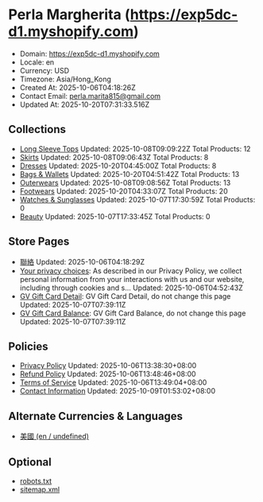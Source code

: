 # Perla Margherita (https://exp5dc-d1.myshopify.com)

- Domain: https://exp5dc-d1.myshopify.com
- Locale: en
- Currency: USD
- Timezone: Asia/Hong_Kong
- Created At: 2025-10-06T04:18:26Z
- Contact Email: perla.marita815@gmail.com
- Updated At: 2025-10-20T07:31:33.516Z

## Collections

- [Long Sleeve Tops](https://exp5dc-d1.myshopify.com/collections/apparels)
  Updated: 2025-10-08T09:09:22Z
  Total Products: 12
- [Skirts](https://exp5dc-d1.myshopify.com/collections/skirts)
  Updated: 2025-10-08T09:06:43Z
  Total Products: 8
- [Dresses](https://exp5dc-d1.myshopify.com/collections/dresses)
  Updated: 2025-10-20T04:45:00Z
  Total Products: 8
- [Bags & Wallets](https://exp5dc-d1.myshopify.com/collections/dresses-1)
  Updated: 2025-10-20T04:51:42Z
  Total Products: 13
- [Outerwears](https://exp5dc-d1.myshopify.com/collections/outerwears)
  Updated: 2025-10-08T09:08:56Z
  Total Products: 13
- [Footwears](https://exp5dc-d1.myshopify.com/collections/boots)
  Updated: 2025-10-20T04:33:07Z
  Total Products: 20
- [Watches & Sunglasses](https://exp5dc-d1.myshopify.com/collections/watches-sunglasses)
  Updated: 2025-10-07T17:30:59Z
  Total Products: 0
- [Beauty](https://exp5dc-d1.myshopify.com/collections/beauty)
  Updated: 2025-10-07T17:33:45Z
  Total Products: 0

## Store Pages

- [聯絡](https://exp5dc-d1.myshopify.com/pages/contact)
  Updated: 2025-10-06T04:18:29Z
- [Your privacy choices](https://exp5dc-d1.myshopify.com/pages/data-sharing-opt-out): As described in our Privacy Policy, we collect personal information from your interactions with us and our website, including through cookies and s...
  Updated: 2025-10-06T04:52:43Z
- [GV Gift Card Detail](https://exp5dc-d1.myshopify.com/pages/gv-gift-card-detail): GV Gift Card Detail, do not change this page
  Updated: 2025-10-07T07:39:11Z
- [GV Gift Card Balance](https://exp5dc-d1.myshopify.com/pages/gv-gift-card-balance): GV Gift Card Balance, do not change this page
  Updated: 2025-10-07T07:39:11Z

## Policies

- [Privacy Policy](https://exp5dc-d1.myshopify.com/policies/privacy-policy)
  Updated: 2025-10-06T13:38:30+08:00
- [Refund Policy](https://exp5dc-d1.myshopify.com/policies/refund-policy)
  Updated: 2025-10-06T13:48:46+08:00
- [Terms of Service](https://exp5dc-d1.myshopify.com/policies/terms-of-service)
  Updated: 2025-10-06T13:49:04+08:00
- [Contact Information](https://exp5dc-d1.myshopify.com/policies/contact-information)
  Updated: 2025-10-09T01:53:02+08:00

## Alternate Currencies & Languages

- [美國 (en / undefined)](https://exp5dc-d1.myshopify.com/llms.txt?market=jp)

## Optional

- [robots.txt](https://exp5dc-d1.myshopify.com/robots.txt)
- [sitemap.xml](https://exp5dc-d1.myshopify.com/sitemap.xml)
